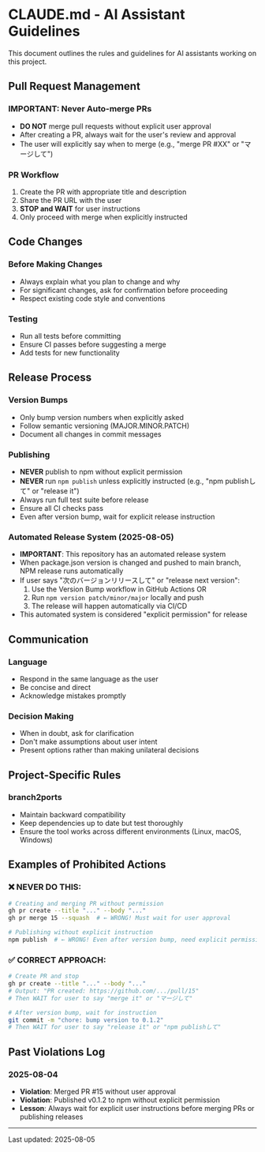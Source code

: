 # CLAUDE.md - AI Assistant Guidelines

This document outlines the rules and guidelines for AI assistants working on this project.

## Pull Request Management

### IMPORTANT: Never Auto-merge PRs
- **DO NOT** merge pull requests without explicit user approval
- After creating a PR, always wait for the user's review and approval
- The user will explicitly say when to merge (e.g., "merge PR #XX" or "マージして")

### PR Workflow
1. Create the PR with appropriate title and description
2. Share the PR URL with the user
3. **STOP and WAIT** for user instructions
4. Only proceed with merge when explicitly instructed

## Code Changes

### Before Making Changes
- Always explain what you plan to change and why
- For significant changes, ask for confirmation before proceeding
- Respect existing code style and conventions

### Testing
- Run all tests before committing
- Ensure CI passes before suggesting a merge
- Add tests for new functionality

## Release Process

### Version Bumps
- Only bump version numbers when explicitly asked
- Follow semantic versioning (MAJOR.MINOR.PATCH)
- Document all changes in commit messages

### Publishing
- **NEVER** publish to npm without explicit permission
- **NEVER** run `npm publish` unless explicitly instructed (e.g., "npm publishして" or "release it")
- Always run full test suite before release
- Ensure all CI checks pass
- Even after version bump, wait for explicit release instruction

### Automated Release System (2025-08-05)
- **IMPORTANT**: This repository has an automated release system
- When package.json version is changed and pushed to main branch, NPM release runs automatically
- If user says "次のバージョンリリースして" or "release next version":
  1. Use the Version Bump workflow in GitHub Actions OR
  2. Run `npm version patch/minor/major` locally and push
  3. The release will happen automatically via CI/CD
- This automated system is considered "explicit permission" for release
## Communication

### Language
- Respond in the same language as the user
- Be concise and direct
- Acknowledge mistakes promptly

### Decision Making
- When in doubt, ask for clarification
- Don't make assumptions about user intent
- Present options rather than making unilateral decisions

## Project-Specific Rules

### branch2ports
- Maintain backward compatibility
- Keep dependencies up to date but test thoroughly
- Ensure the tool works across different environments (Linux, macOS, Windows)

## Examples of Prohibited Actions

### ❌ NEVER DO THIS:
```bash
# Creating and merging PR without permission
gh pr create --title "..." --body "..."
gh pr merge 15 --squash  # ← WRONG! Must wait for user approval

# Publishing without explicit instruction
npm publish  # ← WRONG! Even after version bump, need explicit permission
```

### ✅ CORRECT APPROACH:
```bash
# Create PR and stop
gh pr create --title "..." --body "..."
# Output: "PR created: https://github.com/.../pull/15"
# Then WAIT for user to say "merge it" or "マージして"

# After version bump, wait for instruction
git commit -m "chore: bump version to 0.1.2"
# Then WAIT for user to say "release it" or "npm publishして"
```

## Past Violations Log

### 2025-08-04
- **Violation**: Merged PR #15 without user approval
- **Violation**: Published v0.1.2 to npm without explicit permission
- **Lesson**: Always wait for explicit user instructions before merging PRs or publishing releases

---

Last updated: 2025-08-05
